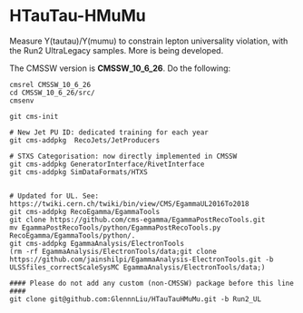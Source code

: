 # HTauTau-HMuMu

Measure Y(tautau)/Y(mumu) to constrain lepton universality violation, with the Run2 UltraLegacy samples. More is being developed.

The CMSSW version is **CMSSW_10_6_26**.
Do the following:
```
cmsrel CMSSW_10_6_26
cd CMSSW_10_6_26/src/
cmsenv

git cms-init

# New Jet PU ID: dedicated training for each year
git cms-addpkg  RecoJets/JetProducers

# STXS Categorisation: now directly implemented in CMSSW
git cms-addpkg GeneratorInterface/RivetInterface
git cms-addpkg SimDataFormats/HTXS


# Updated for UL. See: https://twiki.cern.ch/twiki/bin/view/CMS/EgammaUL2016To2018
git cms-addpkg RecoEgamma/EgammaTools
git clone https://github.com/cms-egamma/EgammaPostRecoTools.git
mv EgammaPostRecoTools/python/EgammaPostRecoTools.py RecoEgamma/EgammaTools/python/.
git cms-addpkg EgammaAnalysis/ElectronTools
(rm -rf EgammaAnalysis/ElectronTools/data;git clone https://github.com/jainshilpi/EgammaAnalysis-ElectronTools.git -b ULSSfiles_correctScaleSysMC EgammaAnalysis/ElectronTools/data;)

#### Please do not add any custom (non-CMSSW) package before this line ####
git clone git@github.com:GlennnLiu/HTauTauHMuMu.git -b Run2_UL


